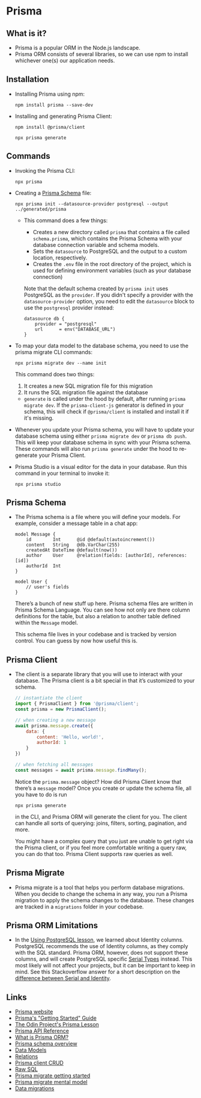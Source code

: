# Prisma

## What is it?
- Prisma is a popular ORM in the Node.js landscape.
- Prisma ORM consists of several libraries, so we can use npm to install whichever one(s) our application needs.

## Installation
- Installing Prisma using npm:
    ```shell
    npm install prisma --save-dev
    ```

- Installing and generating Prisma Client:
    ```shell
    npm install @prisma/client
    ```
    ```shell
    npx prisma generate
    ```

## Commands
- Invoking the Prisma CLI:
    ```shell
    npx prisma
    ```

- Creating a [Prisma Schema](https://www.prisma.io/docs/orm/prisma-schema) file:
    ```shell
    npx prisma init --datasource-provider postgresql --output ../generated/prisma
    ```
    - This command does a few things:
        - Creates a new directory called `prisma` that contains a file called `schema.prisma`, which contains the Prisma Schema with your database connection variable and schema models.
        - Sets the `datasource` to PostgreSQL and the output to a custom location, respectively.
        - Creates the `.env` file in the root directory of the project, which is used for defining environment variables (such as your database connection)

        Note that the default schema created by `prisma init` uses PostgreSQL as the `provider`. If you didn't specify a provider with the `datasource-provider` option, you need to edit the `datasource` block to use the `postgresql` provider instead:
        ```prisma
        datasource db {
            provider = "postgresql"
            url      = env("DATABASE_URL")
        }
        ```

- To map your data model to the database schema, you need to use the prisma migrate CLI commands:

    ```shell
    npx prisma migrate dev --name init
    ```

    This command does two things:
    1. It creates a new SQL migration file for this migration
    2. It runs the SQL migration file against the database
    
    - `generate` is called under the hood by default, after running `prisma migrate dev`. If the `prisma-client-js` generator is defined in your schema, this will check if `@prisma/client` is installed and install it if it's missing.

- Whenever you update your Prisma schema, you will have to update your database schema using either `prisma migrate dev` or `prisma db push`. This will keep your database schema in sync with your Prisma schema. These commands will also run `prisma generate` under the hood to re-generate your Prisma Client.

- Prisma Studio is a visual editor for the data in your database. Run this command in your terminal to invoke it:
    ```shell
    npx prisma studio
    ```

## Prisma Schema
- The Prisma schema is a file where you will define your models. For example, consider a message table in a chat app:
    ```prisma
    model Message {
        id        Int      @id @default(autoincrement())
        content   String   @db.VarChar(255) 
        createdAt DateTime @default(now())
        author    User     @relation(fields: [authorId], references: [id])
        authorId  Int     
    }

    model User {
        // user's fields
    }
    ```

    There’s a bunch of new stuff up here. Prisma schema files are written in Prisma Schema Language. You can see how not only are there column definitions for the table, but also a relation to another table defined within the `Message` model.

    This schema file lives in your codebase and is tracked by version control. You can guess by now how useful this is.

## Prisma Client
- The client is a separate library that you will use to interact with your database. The Prisma client is a bit special in that it’s customized to your schema.

    ```js
    // instantiate the client
    import { PrismaClient } from '@prisma/client';
    const prisma = new PrismaClient();

    // when creating a new message
    await prisma.message.create({
        data: {
            content: 'Hello, world!',
            authorId: 1
        }
    })

    // when fetching all messages
    const messages = await prisma.message.findMany();
    ```

    Notice the `prisma.message` object? How did Prisma Client know that there’s a `message` model? Once you create or update the schema file, all you have to do is run
    ```shell
    npx prisma generate
    ```
    in the CLI, and Prisma ORM will generate the client for you. The client can handle all sorts of querying: joins, filters, sorting, pagination, and more.

    You might have a complex query that you just are unable to get right via the Prisma client, or if you feel more comfortable writing a query raw, you can do that too. Prisma Client supports raw queries as well.

## Prisma Migrate
- Prisma migrate is a tool that helps you perform database migrations. When you decide to change the schema in any way, you run a Prisma migration to apply the schema changes to the database. These changes are tracked in a `migrations` folder in your codebase.

## Prisma ORM Limitations
- In the [Using PostgreSQL lesson](https://www.theodinproject.com/lessons/nodejs-using-postgresql), we learned about Identity columns. PostgreSQL recommends the use of Identity columns, as they comply with the SQL standard. Prisma ORM, however, does not support these columns, and will create PostgreSQL specific [Serial Types](https://www.postgresql.org/docs/16/datatype-numeric.html#DATATYPE-SERIAL) instead. This most likely will not affect your projects, but it can be important to keep in mind. See this Stackoverflow answer for a short description on the [difference between Serial and Identity](https://stackoverflow.com/a/55300741/1882858).

## Links
- [Prisma website](https://www.prisma.io/orm)
- [Prisma's "Getting Started" Guide](https://www.prisma.io/docs/getting-started/setup-prisma/start-from-scratch/relational-databases-node-postgresql)
- [The Odin Project's Prisma Lesson](https://www.theodinproject.com/lessons/nodejs-prisma-orm)
- [Prisma API Reference](https://www.prisma.io/docs/orm/prisma-client)
- [What is Prisma ORM?](https://www.prisma.io/docs/orm/overview/introduction/what-is-prisma)
- [Prisma schema overview](https://www.prisma.io/docs/orm/prisma-schema/overview)
- [Data Models](https://www.prisma.io/docs/orm/prisma-schema/data-model/models)
- [Relations](https://www.prisma.io/docs/orm/prisma-schema/data-model/relations)
- [Prisma client CRUD](https://www.prisma.io/docs/orm/prisma-client/queries/crud)
- [Raw SQL](https://www.prisma.io/docs/orm/prisma-client/using-raw-sql/typedsql)
- [Prisma migrate getting started](https://www.prisma.io/docs/orm/prisma-migrate/getting-started)
- [Prisma migrate mental model](https://www.prisma.io/docs/orm/prisma-migrate/understanding-prisma-migrate/mental-model)
- [Data migrations](https://www.prisma.io/docs/guides/data-migration)